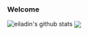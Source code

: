 ### Welcome

![eiladin's github stats](https://github-readme-stats.vercel.app/api?username=eiladin&show_icons=true&include_all_commits=true&theme=dark&hide=contribs&count_private=true&show_owner=false&custom_title=eiladin)
<a href="https://github.com/eiladin">
  <img align="center" src="https://github-readme-stats.vercel.app/api/top-langs/?username=eiladin&layout=compact&theme=dark" />
</a>
